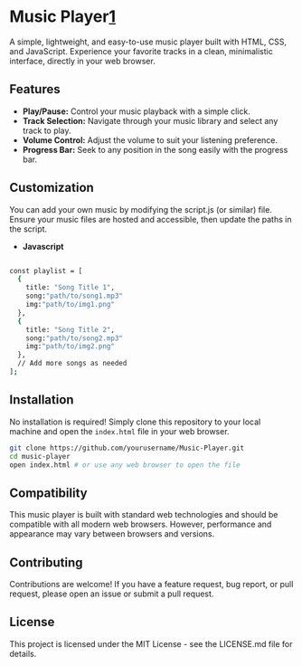 # Music Player[1]
[1]: music-piayer.netlify.app
A simple, lightweight, and easy-to-use music player built with HTML, CSS, and JavaScript. Experience your favorite tracks in a clean, minimalistic interface, directly in your web browser.

## Features

- **Play/Pause:** Control your music playback with a simple click.
- **Track Selection:** Navigate through your music library and select any track to play.
- **Volume Control:** Adjust the volume to suit your listening preference.
- **Progress Bar:** Seek to any position in the song easily with the progress bar.


## Customization
You can add your own music by modifying the script.js (or similar) file. Ensure your music files are hosted and accessible, then update the paths in the script.

- **Javascript**
```bash 

const playlist = [
  {
    title: "Song Title 1",
    song:"path/to/song1.mp3"
    img:"path/to/img1.png"
  },
  {
    title: "Song Title 2",
    song:"path/to/song2.mp3"
    img:"path/to/img2.png"
  },
  // Add more songs as needed
];


```
## Installation

No installation is required! Simply clone this repository to your local machine and open the `index.html` file in your web browser.

```bash
git clone https://github.com/yourusername/Music-Player.git
cd music-player
open index.html # or use any web browser to open the file

```
## Compatibility
This music player is built with standard web technologies and should be compatible with all modern web browsers. However, performance and appearance may vary between browsers and versions.

## Contributing
Contributions are welcome! If you have a feature request, bug report, or pull request, please open an issue or submit a pull request.

## License
This project is licensed under the MIT License - see the LICENSE.md file for details.
